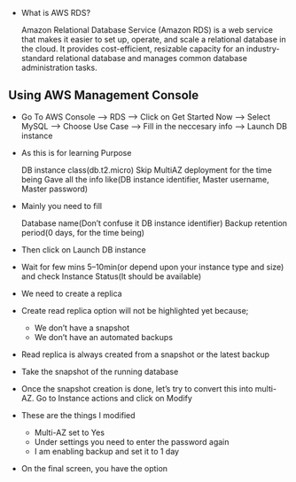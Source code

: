 * What is AWS RDS?

    Amazon Relational Database Service (Amazon RDS) is a web service that makes it easier to set up, operate, and scale a relational database in the cloud. It provides cost-efficient, resizable capacity for an industry-standard relational database and manages common database administration tasks.

## Using AWS Management Console

* Go To AWS Console --> RDS --> Click on Get Started Now --> Select MySQL --> Choose Use Case -->  Fill in the neccesary info --> Launch DB instance

* As this is for learning Purpose

    DB instance class(db.t2.micro)
    Skip MultiAZ deployment for the time being
    Gave all the info like(DB instance identifier, Master username, Master password)

* Mainly you need to fill

    Database name(Don’t confuse it DB instance identifier)
    Backup retention period(0 days, for the time being)

* Then click on Launch DB instance

* Wait for few mins 5–10min(or depend upon your instance type and size) and check Instance Status(It should be available)

* We need to create a replica

* Create read replica option will not be highlighted yet because;

    * We don’t have a snapshot
    * We don’t have an automated backups

* Read replica is always created from a snapshot or the latest backup

* Take the snapshot of the running database

* Once the snapshot creation is done, let’s try to convert this into multi-AZ. Go to Instance actions and click on Modify

* These are the things I modified

    * Multi-AZ set to Yes
    * Under settings you need to enter the password again
    * I am enabling backup and set it to 1 day
    
* On the final screen, you have the option
